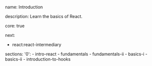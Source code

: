 name: Introduction

description: Learn the basics of React.

core: true

next:
  - react:react-intermediary

sections:
  '0':
    - intro-react
    - fundamentals
    - fundamentals-ii
    - basics-i
    - basics-ii
    - introduction-to-hooks

